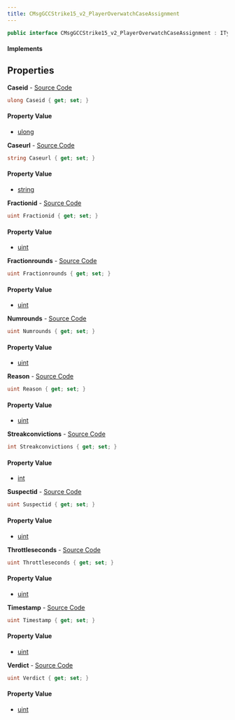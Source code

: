 ```yaml
---
title: CMsgGCCStrike15_v2_PlayerOverwatchCaseAssignment
---
```


```csharp
public interface CMsgGCCStrike15_v2_PlayerOverwatchCaseAssignment : ITypedProtobuf<CMsgGCCStrike15_v2_PlayerOverwatchCaseAssignment>, INativeHandle
```

#### Implements

## Properties

**Caseid** - [Source Code](https://github.com/swiftly-solution/swiftlys2/blob/main/managed/src/SwiftlyS2.Generated/Protobufs/Interfaces/CMsgGCCStrike15_v2_PlayerOverwatchCaseAssignment.cs#L13)

```csharp
ulong Caseid { get; set; }
```

#### Property Value

- [ulong](https://learn.microsoft.com/dotnet/api/system.uint64)

**Caseurl** - [Source Code](https://github.com/swiftly-solution/swiftlys2/blob/main/managed/src/SwiftlyS2.Generated/Protobufs/Interfaces/CMsgGCCStrike15_v2_PlayerOverwatchCaseAssignment.cs#L16)

```csharp
string Caseurl { get; set; }
```

#### Property Value

- [string](https://learn.microsoft.com/dotnet/api/system.string)

**Fractionid** - [Source Code](https://github.com/swiftly-solution/swiftlys2/blob/main/managed/src/SwiftlyS2.Generated/Protobufs/Interfaces/CMsgGCCStrike15_v2_PlayerOverwatchCaseAssignment.cs#L31)

```csharp
uint Fractionid { get; set; }
```

#### Property Value

- [uint](https://learn.microsoft.com/dotnet/api/system.uint32)

**Fractionrounds** - [Source Code](https://github.com/swiftly-solution/swiftlys2/blob/main/managed/src/SwiftlyS2.Generated/Protobufs/Interfaces/CMsgGCCStrike15_v2_PlayerOverwatchCaseAssignment.cs#L37)

```csharp
uint Fractionrounds { get; set; }
```

#### Property Value

- [uint](https://learn.microsoft.com/dotnet/api/system.uint32)

**Numrounds** - [Source Code](https://github.com/swiftly-solution/swiftlys2/blob/main/managed/src/SwiftlyS2.Generated/Protobufs/Interfaces/CMsgGCCStrike15_v2_PlayerOverwatchCaseAssignment.cs#L34)

```csharp
uint Numrounds { get; set; }
```

#### Property Value

- [uint](https://learn.microsoft.com/dotnet/api/system.uint32)

**Reason** - [Source Code](https://github.com/swiftly-solution/swiftlys2/blob/main/managed/src/SwiftlyS2.Generated/Protobufs/Interfaces/CMsgGCCStrike15_v2_PlayerOverwatchCaseAssignment.cs#L43)

```csharp
uint Reason { get; set; }
```

#### Property Value

- [uint](https://learn.microsoft.com/dotnet/api/system.uint32)

**Streakconvictions** - [Source Code](https://github.com/swiftly-solution/swiftlys2/blob/main/managed/src/SwiftlyS2.Generated/Protobufs/Interfaces/CMsgGCCStrike15_v2_PlayerOverwatchCaseAssignment.cs#L40)

```csharp
int Streakconvictions { get; set; }
```

#### Property Value

- [int](https://learn.microsoft.com/dotnet/api/system.int32)

**Suspectid** - [Source Code](https://github.com/swiftly-solution/swiftlys2/blob/main/managed/src/SwiftlyS2.Generated/Protobufs/Interfaces/CMsgGCCStrike15_v2_PlayerOverwatchCaseAssignment.cs#L28)

```csharp
uint Suspectid { get; set; }
```

#### Property Value

- [uint](https://learn.microsoft.com/dotnet/api/system.uint32)

**Throttleseconds** - [Source Code](https://github.com/swiftly-solution/swiftlys2/blob/main/managed/src/SwiftlyS2.Generated/Protobufs/Interfaces/CMsgGCCStrike15_v2_PlayerOverwatchCaseAssignment.cs#L25)

```csharp
uint Throttleseconds { get; set; }
```

#### Property Value

- [uint](https://learn.microsoft.com/dotnet/api/system.uint32)

**Timestamp** - [Source Code](https://github.com/swiftly-solution/swiftlys2/blob/main/managed/src/SwiftlyS2.Generated/Protobufs/Interfaces/CMsgGCCStrike15_v2_PlayerOverwatchCaseAssignment.cs#L22)

```csharp
uint Timestamp { get; set; }
```

#### Property Value

- [uint](https://learn.microsoft.com/dotnet/api/system.uint32)

**Verdict** - [Source Code](https://github.com/swiftly-solution/swiftlys2/blob/main/managed/src/SwiftlyS2.Generated/Protobufs/Interfaces/CMsgGCCStrike15_v2_PlayerOverwatchCaseAssignment.cs#L19)

```csharp
uint Verdict { get; set; }
```

#### Property Value

- [uint](https://learn.microsoft.com/dotnet/api/system.uint32)

